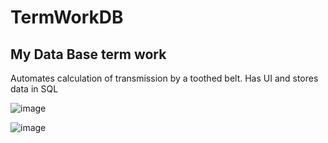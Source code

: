 # TermWorkDB
## My Data Base term work


Automates calculation of transmission by a toothed belt. Has UI and stores data in SQL

![image](https://user-images.githubusercontent.com/82185066/164079950-770fbeae-7008-46bd-8d4e-8428d92dbf85.png)

![image](https://user-images.githubusercontent.com/82185066/164079969-19e6e20b-3634-4c8a-8f5d-e73e9b7e6687.png)
